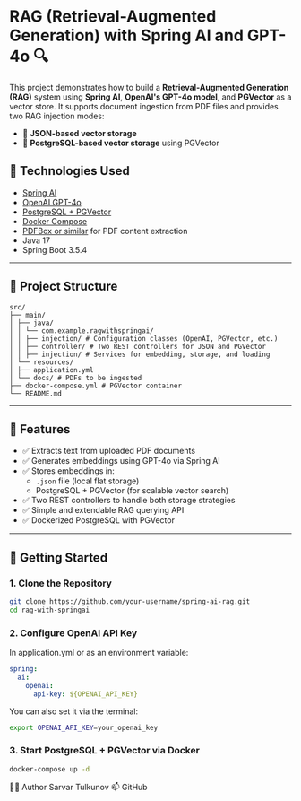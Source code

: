 # RAG (Retrieval-Augmented Generation) with Spring AI and GPT-4o 🔍

This project demonstrates how to build a **Retrieval-Augmented Generation (RAG)** system using **Spring AI**, **OpenAI's GPT-4o model**, and **PGVector** as a vector store. It supports document ingestion from PDF files and provides two RAG injection modes:
- 🔹 **JSON-based vector storage**
- 🔹 **PostgreSQL-based vector storage** using PGVector

## 🧠 Technologies Used

- [Spring AI](https://docs.spring.io/spring-ai/reference/)
- [OpenAI GPT-4o](https://platform.openai.com/docs/guides/gpt)
- [PostgreSQL + PGVector](https://github.com/pgvector/pgvector)
- [Docker Compose](https://docs.docker.com/compose/)
- [PDFBox or similar](https://pdfbox.apache.org/) for PDF content extraction
- Java 17
- Spring Boot 3.5.4

---

## 📁 Project Structure

```code
src/
├── main/
│ ├── java/
│ │ └── com.example.ragwithspringai/
│ │ ├── injection/ # Configuration classes (OpenAI, PGVector, etc.)
│ │ ├── controller/ # Two REST controllers for JSON and PGVector
│ │ ├── injection/ # Services for embedding, storage, and loading
│ └── resources/
│ ├── application.yml
│ └── docs/ # PDFs to be ingested
├── docker-compose.yml # PGVector container
└── README.md
```


---

## 🚀 Features

- ✅ Extracts text from uploaded PDF documents
- ✅ Generates embeddings using GPT-4o via Spring AI
- ✅ Stores embeddings in:
  - `.json` file (local flat storage)
  - PostgreSQL + PGVector (for scalable vector search)
- ✅ Two REST controllers to handle both storage strategies
- ✅ Simple and extendable RAG querying API
- ✅ Dockerized PostgreSQL with PGVector

---

## 🐳 Getting Started

### 1. Clone the Repository

```bash
git clone https://github.com/your-username/spring-ai-rag.git
cd rag-with-springai
```

### 2. Configure OpenAI API Key
In application.yml or as an environment variable:

```yaml
spring:
  ai:
    openai:
      api-key: ${OPENAI_API_KEY}
```

You can also set it via the terminal:

```bash
export OPENAI_API_KEY=your_openai_key
```

### 3. Start PostgreSQL + PGVector via Docker

```bash
docker-compose up -d
```

👨‍💻 Author
Sarvar Tulkunov
📫 GitHub

